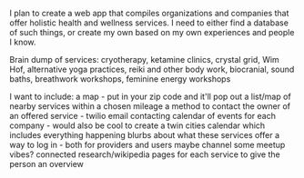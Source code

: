 I plan to create a web app that compiles organizations and companies that offer holistic health and wellness services. I need to either find a database of such things, or create my own based on my own experiences and people I know.

Brain dump of services: cryotherapy, ketamine clinics, crystal grid, Wim Hof, alternative yoga practices, reiki and other body work, biocranial, sound baths, breathwork workshops, feminine energy workshops

I want to include: a map - put in your zip code and it'll pop out a list/map of nearby services within a chosen mileage
		      a method to contact the owner of an offered service - twilio email contacting
		      calendar of events for each company - would also be cool to create a twin cities calendar which includes everything happening
		      blurbs about what these services offer
		      a way to log in - both for providers and users
		      maybe channel some meetup vibes?
		      connected research/wikipedia pages for each service to give the person an overview